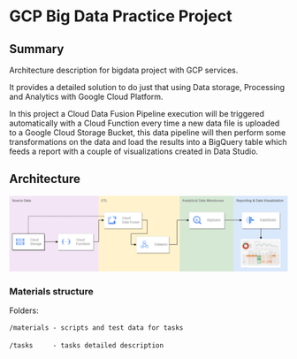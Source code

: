 # GCP Big Data Practice Project

## Summary
Architecture description for bigdata project with GCP services.

It provides a detailed solution to do just that using Data storage, Processing and Analytics with Google Cloud Platform.

In this project a Cloud Data Fusion Pipeline execution will be triggered automatically with a Cloud Function every time a new data file is uploaded to a Google Cloud Storage Bucket, this data pipeline will then perform some transformations on the data and load the results into a BigQuery table which feeds a report with a couple of visualizations created in Data Studio.

## Architecture
![gcp-practice drawio](./tasks/media/image59.png)

### Materials structure

Folders:

    /materials - scripts and test data for tasks

    /tasks     - tasks detailed description

